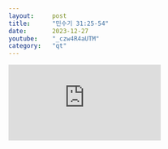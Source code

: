 ```yaml
---
layout:     post
title:      "민수기 31:25-54"
date:       2023-12-27
youtube:    "_czw4R4aUTM"
category:   "qt"
---
```


<div class="youtube margin-large">
    <iframe src="https://www.youtube.com/embed/_czw4R4aUTM" title="YouTube video player" frameborder="0" allow="accelerometer; autoplay; clipboard-write; encrypted-media; gyroscope; picture-in-picture; web-share" allowfullscreen></iframe>
</div>
